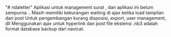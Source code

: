 "# ndaletter" 
Aplikasi untuk management surat , dan aplikasi ini belum sempurna ..
Masih memiliki kekurangan waiting di ajax ketika load tampilan dan post
Untuk pengembangan kurang disposisi, export, user management, dll
Menggunakan ajax untuk hyperlink dan post
file ekstensi .nb3 adalah format database backup dari navicat.
